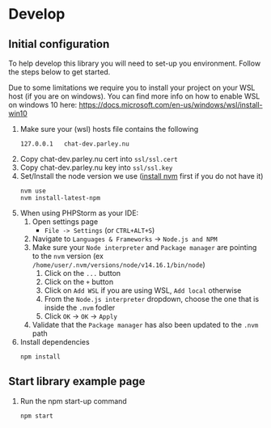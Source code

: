 # Develop

## Initial configuration
To help develop this library you will need to set-up you environment. Follow the steps below to get started.

Due to some limitations we require you to install your project on your WSL host (if you are on windows).
You can find more info on how to enable WSL on windows 10 here: https://docs.microsoft.com/en-us/windows/wsl/install-win10

1. Make sure your (wsl) hosts file contains the following
	```
	127.0.0.1   chat-dev.parley.nu
	```
1. Copy chat-dev.parley.nu cert into `ssl/ssl.cert`
1. Copy chat-dev.parley.nu key into `ssl/ssl.key`
1. Set/Install the node version we use ([install nvm](https://github.com/nvm-sh/nvm#install--update-script) first if you do not have it)
	```shell
	nvm use
	nvm install-latest-npm
	```
1. When using PHPStorm as your IDE:
	1. Open settings page
		- `File -> Settings` (or `CTRL+ALT+S`)
	1. Navigate to `Languages & Frameworks` -> `Node.js and NPM`
	1. Make sure your `Node interpreter` and `Package manager` are pointing to the `nvm` version
		(ex `/home/user/.nvm/versions/node/v14.16.1/bin/node`)
		1. Click on the `...` button
		1. Click on the `+` button
		1. Click on `Add WSL` if you are using WSL, `Add local` otherwise
		1. From the `Node.js interpreter` dropdown, choose the one that is inside the `.nvm` fodler
		1. Click `OK` -> `OK` -> `Apply`
	1. Validate that the `Package manager` has also been updated to the `.nvm` path
1. Install dependencies
	```shell
	npm install
	```

## Start library example page
1. Run the npm start-up command
	```
	npm start
	```